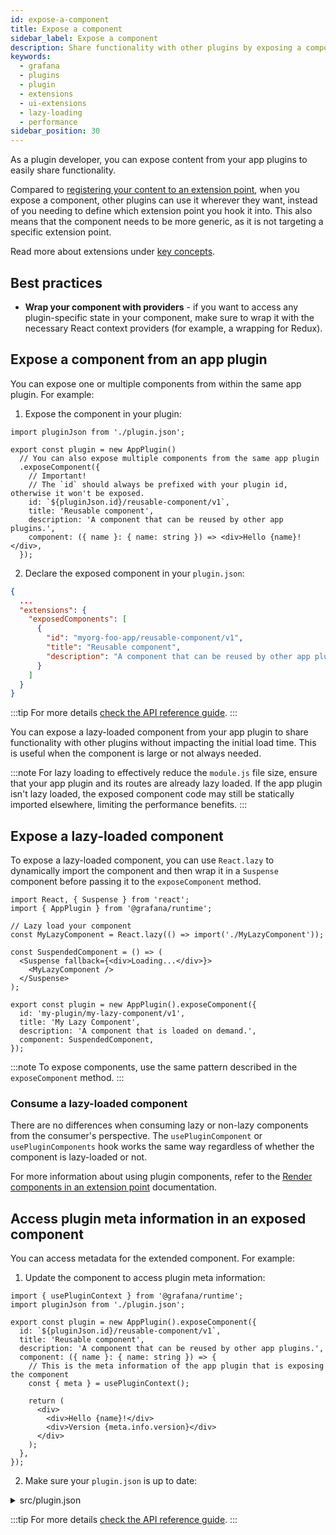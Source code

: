 ```yaml
---
id: expose-a-component
title: Expose a component
sidebar_label: Expose a component
description: Share functionality with other plugins by exposing a component.
keywords:
  - grafana
  - plugins
  - plugin
  - extensions
  - ui-extensions
  - lazy-loading
  - performance  
sidebar_position: 30
---
```


As a plugin developer, you can expose content from your app plugins to easily share functionality.

Compared to [registering your content to an extension point](./register-an-extension), when you expose a component, other plugins can use it wherever they want, instead of you needing to define which extension point you hook it into. This also means that the component needs to be more generic, as it is not targeting a specific extension point.

Read more about extensions under [key concepts](./ui-extensions-concepts.md).

## Best practices

- **Wrap your component with providers** - if you want to access any plugin-specific state in your component, make sure to wrap it with the necessary React context providers (for example, a wrapping for Redux).

## Expose a component from an app plugin

You can expose one or multiple components from within the same app plugin. For example:

1. Expose the component in your plugin:

```tsx title="src/module.tsx"
import pluginJson from './plugin.json';

export const plugin = new AppPlugin()
  // You can also expose multiple components from the same app plugin
  .exposeComponent({
    // Important!
    // The `id` should always be prefixed with your plugin id, otherwise it won't be exposed.
    id: `${pluginJson.id}/reusable-component/v1`,
    title: 'Reusable component',
    description: 'A component that can be reused by other app plugins.',
    component: ({ name }: { name: string }) => <div>Hello {name}!</div>,
  });
```

2. Declare the exposed component in your `plugin.json`:

```json title="src/plugin.json"
{
  ...
  "extensions": {
    "exposedComponents": [
      {
        "id": "myorg-foo-app/reusable-component/v1",
        "title": "Reusable component",
        "description": "A component that can be reused by other app plugins."
      }
    ]
  }
}
```

:::tip
For more details [check the API reference guide](../../reference/ui-extensions-reference/ui-extensions.md).
:::


You can expose a lazy-loaded component from your app plugin to share functionality with other plugins without impacting the initial load time. This is useful when the component is large or not always needed.

:::note
For lazy loading to effectively reduce the `module.js` file size, ensure that your app plugin and its routes are already lazy loaded. If the app plugin isn't lazy loaded, the exposed component code may still be statically imported elsewhere, limiting the performance benefits.
:::

## Expose a lazy-loaded component

To expose a lazy-loaded component, you can use `React.lazy` to dynamically import the component and then wrap it in a `Suspense` component before passing it to the `exposeComponent` method.

```tsx
import React, { Suspense } from 'react';
import { AppPlugin } from '@grafana/runtime';

// Lazy load your component
const MyLazyComponent = React.lazy(() => import('./MyLazyComponent'));

const SuspendedComponent = () => (
  <Suspense fallback={<div>Loading...</div>}>
    <MyLazyComponent />
  </Suspense>
);

export const plugin = new AppPlugin().exposeComponent({
  id: 'my-plugin/my-lazy-component/v1',
  title: 'My Lazy Component',
  description: 'A component that is loaded on demand.',
  component: SuspendedComponent,
});
```

:::note
To expose components, use the same pattern described in the `exposeComponent` method.
:::

### Consume a lazy-loaded component

There are no differences when consuming lazy or non-lazy components from the consumer's perspective. The `usePluginComponent` or `usePluginComponents` hook works the same way regardless of whether the component is lazy-loaded or not. 

For more information about using plugin components, refer to the [Render components in an extension point](./extension-user-render-component) documentation.

## Access plugin meta information in an exposed component

You can access metadata for the extended component. For example:

1. Update the component to access plugin meta information:

```tsx title="src/module.tsx"
import { usePluginContext } from '@grafana/runtime';
import pluginJson from './plugin.json';

export const plugin = new AppPlugin().exposeComponent({
  id: `${pluginJson.id}/reusable-component/v1`,
  title: 'Reusable component',
  description: 'A component that can be reused by other app plugins.',
  component: ({ name }: { name: string }) => {
    // This is the meta information of the app plugin that is exposing the component
    const { meta } = usePluginContext();

    return (
      <div>
        <div>Hello {name}!</div>
        <div>Version {meta.info.version}</div>
      </div>
    );
  },
});
```

2. Make sure your `plugin.json` is up to date:
<details>
<summary>src/plugin.json</summary>

```json title="src/plugin.json"
{
  ...
  "extensions": {
    "exposedComponents": [
      {
        "id": "myorg-foo-app/reusable-component/v1",
        "title": "Reusable component",
        "description": "A component that can be reused by other app plugins."
      }
    ]
  }
}
```

</details>

:::tip
For more details [check the API reference guide](../../reference/ui-extensions-reference/ui-extensions.md).
:::
